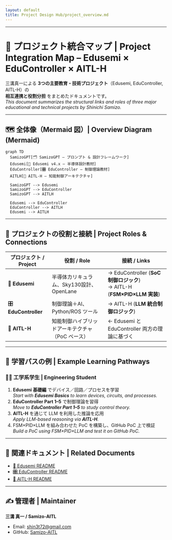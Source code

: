 ```yaml
---
layout: default
title: Project Design Hub/project_overview.md
---
```


---

# 🔗 プロジェクト統合マップ | Project Integration Map – Edusemi × EduController × AITL-H

三溝真一による **3つの主要教育・技術プロジェクト**（Edusemi, EduController, AITL-H）の  
**相互連携と役割分担** をまとめたドキュメントです。  
*This document summarizes the structural links and roles of three major educational and technical projects by Shinichi Samizo.*

---

## 🗺️ 全体像（Mermaid 図）| Overview Diagram (Mermaid)

```mermaid
graph TD
  SamizoGPT[🗂 SamizoGPT – プロンプト & 設計フレームワーク]
  Edusemi[📘 Edusemi v4.x – 半導体設計教材]
  EduController[🎛️ EduController – 制御理論教材]
  AITLH[🤖 AITL-H – 知能制御アーキテクチャ]

  SamizoGPT --> Edusemi
  SamizoGPT --> EduController
  SamizoGPT --> AITLH

  Edusemi --> EduController
  EduController --> AITLH
  Edusemi --> AITLH
```

---

## 🔄 プロジェクトの役割と接続 | Project Roles & Connections

| **プロジェクト / Project** | **役割 / Role** | **接続 / Links** |
|-----------------------------|-----------------|------------------|
| 📘 **Edusemi** | 半導体カリキュラム、Sky130設計、OpenLane | → EduController (**SoC 制御ロジック**)<br>→ AITL-H (**FSM×PID×LLM 実装**) |
| 🎛️ **EduController** | 制御理論＋AI、Python/ROS ツール | → AITL-H (**LLM 統合制御ロジック**) |
| 🤖 **AITL-H** | 知能制御ハイブリッドアーキテクチャ（PoC ベース） | ← Edusemi と EduController 両方の理論に基づく |

---

## 🔁 学習パスの例 | Example Learning Pathways

### 👨‍🎓 工学系学生 | Engineering Student
1. **Edusemi 基礎編** でデバイス／回路／プロセスを学習  
   *Start with **Edusemi Basics** to learn devices, circuits, and processes.*  
2. **EduController Part 1–5** で制御理論を習得  
   *Move to **EduController Part 1–5** to study control theory.*  
3. **AITL-H** を通じて LLM を利用した推論を応用  
   *Apply LLM-based reasoning via **AITL-H**.*  
4. FSM×PID×LLM を組み合わせた PoC を構築し、GitHub PoC 上で検証  
   *Build a PoC using FSM×PID×LLM and test it on GitHub PoC.*  

---

## 📘 関連ドキュメント | Related Documents
- [📘 Edusemi README](../Edusemi-v4x/README.md)  
- [🎛️ EduController README](../EduController/README.md)  
- [🤖 AITL-H README](../AITL-H/README.md)  

---

## ✍ 管理者 | Maintainer
**三溝 真一 / Samizo-AITL**  
- Email: [shin3t72@gmail.com](mailto:shin3t72@gmail.com)  
- GitHub: [Samizo-AITL](https://github.com/Samizo-AITL)  
